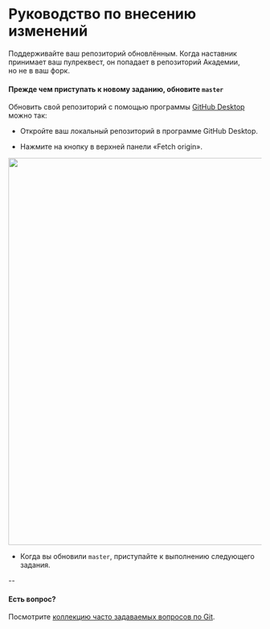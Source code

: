 # Руководство по внесению изменений

Поддерживайте ваш репозиторий обновлённым. Когда наставник принимает ваш пулреквест, он попадает в репозиторий Академии, но не в ваш форк.

#### Прежде чем приступать к новому заданию, обновите `master`

Обновить свой репозиторий с помощью программы [GitHub Desktop](****https://desktop.github.com****) можно так:

- Откройте ваш локальный репозиторий в программе GitHub Desktop.

- Нажмите на кнопку в верхней панели «Fetch origin».

<img width="769" alt="" src="https://user-images.githubusercontent.com/10909/29034537-353cee30-7ba1-11e7-8db2-f18845f308da.png">

- Когда вы обновили `master`, приступайте к выполнению следующего задания.

--

#### Есть вопрос?

Посмотрите [коллекцию часто задаваемых вопросов по Git](http://firstaidgit.ru).
